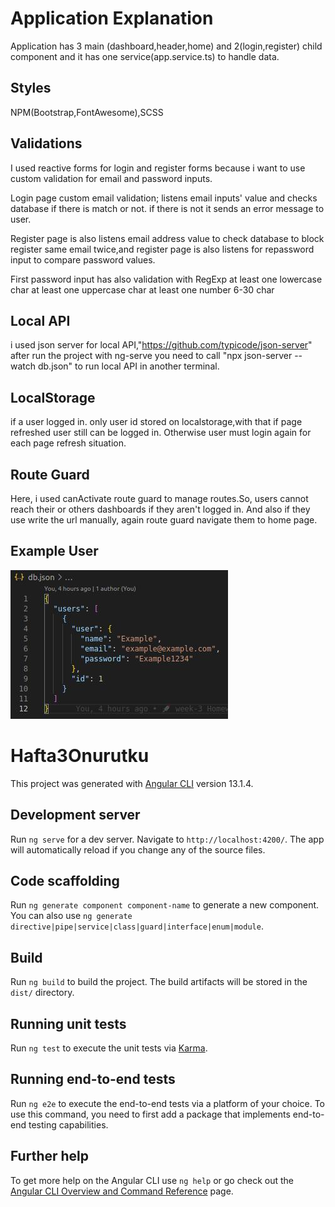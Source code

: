 # Application Explanation
Application has 3 main (dashboard,header,home) and 2(login,register) child component and it has one service(app.service.ts) to handle data.
## Styles
NPM(Bootstrap,FontAwesome),SCSS
## Validations
I used reactive forms for login and register forms because i want to use custom validation for email and password inputs.

Login page custom email validation; listens email inputs' value and checks database if there is match or not.
if there is not it sends an error message to user.

Register page is also listens email address value to check database to block register same email twice,and register page is also listens for repassword input to compare password values.

First password input has also validation with RegExp
at least one lowercase char
at least one uppercase char
at least one number
6-30 char
## Local API
i used json server for local API,"https://github.com/typicode/json-server" after run the project with ng-serve you need to call "npx json-server --watch db.json" to run local API in another terminal.

## LocalStorage
if a user logged in. only user id stored on localstorage,with that if page refreshed user still can be logged in. Otherwise user must login again for each page refresh situation.
## Route Guard
Here, i used canActivate route guard to manage routes.So, users cannot reach their or others dashboards if they aren't logged in.
And also if they use write the url manually, again route guard navigate them to home page.

## Example User
<img
src='src/assets/Example User.jpg'
raw=true
alt='Subject Pronouns'
style='margin-right: 10px;'
/>

# Hafta3Onurutku

This project was generated with [Angular CLI](https://github.com/angular/angular-cli) version 13.1.4.

## Development server

Run `ng serve` for a dev server. Navigate to `http://localhost:4200/`. The app will automatically reload if you change any of the source files.

## Code scaffolding

Run `ng generate component component-name` to generate a new component. You can also use `ng generate directive|pipe|service|class|guard|interface|enum|module`.

## Build

Run `ng build` to build the project. The build artifacts will be stored in the `dist/` directory.

## Running unit tests

Run `ng test` to execute the unit tests via [Karma](https://karma-runner.github.io).

## Running end-to-end tests

Run `ng e2e` to execute the end-to-end tests via a platform of your choice. To use this command, you need to first add a package that implements end-to-end testing capabilities.

## Further help

To get more help on the Angular CLI use `ng help` or go check out the [Angular CLI Overview and Command Reference](https://angular.io/cli) page.
